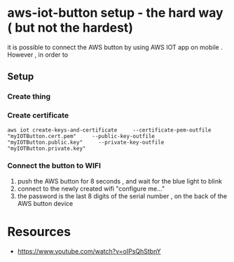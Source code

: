 # aws-iot-button setup - the hard way ( but not the hardest) 
it is possible to connect the AWS button by using AWS IOT app on mobile .
However , in order to 


## Setup

### Create thing 

### Create certificate

```
aws iot create-keys-and-certificate     --certificate-pem-outfile "myIOTButton.cert.pem"     --public-key-outfile "myIOTButton.public.key"     --private-key-outfile "myIOTButton.private.key"
```

### Connect the button to WIFI

1. push the AWS button for 8 seconds , and wait for the blue light to blink
2. connect to the newly created wifi "configure me..."
3. the password is the last 8 digits of the serial number , on the back of the AWS button device




# Resources
* https://www.youtube.com/watch?v=oIPsQhStbnY
